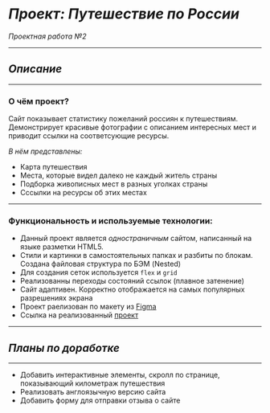 # *Проект: Путешествие по России*

*Проектная работа №2*

---
## *Описание*
----
### **О чём проект?**

Сайт показывает статистику пожеланий россиян к путешествиям. Демонстрирует красивые фотографии с описанием интересных мест и приводит ссылки на соответсующие ресурсы.

*В нём представлены:*

* Карта путешествия
* Места, которые видел далеко не каждый житель страны
* Подборка живописных мест в разных уголках страны
* Сссылки на ресурсы об этих местах

---
  ### **Функциональность и используемые технологии:**

* Данный проект является *одностраничным* сайтом, написанный на языке разметки HTML5.
* Стили и картинки в самостоятельных папках и разбиты по блокам. Создана файловая структура по БЭМ (Nested)
* Для создания сеток используется  `flex` и `grid`
* Реализованны переходы состояний ссылок (плавное затенение)
* Сайт адаптивен. Корректно отображается на самых популярных разрешениях экрана
* Проект раелизован по макету из [Figma](https://www.figma.com/file/5S2WSbEFL6awjVWJ0NWL8Q/Sprint-3_-Russia-_-desktop-mobile?node-id=28503%3A0)
* Ссылка на реализованный [проект](https://tinaevnk.github.io/russian-travel/index.html)

---
## *Планы по доработке*

---

- Добавить интерактивные элементы, скролл по странице, показывающий километраж путешествия
- Реализовать англоязычную версию сайта
- Добавить форму для отправки отзыва о сайте
